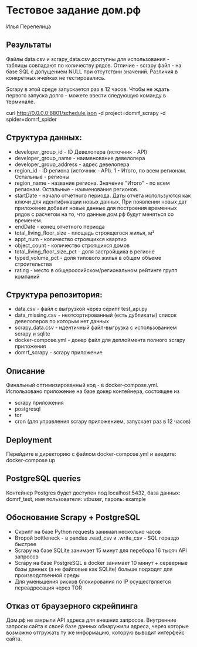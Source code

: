# Тестовое задание дом.рф
Илья Перепелица

## Результаты
Файлы data.csv и scrapy_data.csv доступны для использования - таблицы
совпадают по количеству рядов.
Отличие - scrapy файл - на базе SQL с допущением NULL при отсутствии значений.
Различия в конкретных ячейках не тестировались.

Scrapy в этой среде запускается раз в 12 часов. Чтобы не ждать первого запуска
долго - можете ввести следующую команду в терминале.

curl http://0.0.0.0:6801/schedule.json -d project=domrf_scrapy -d
spider=domrf_spider

## Структура данных:
* developer_group_id - ID Девелопера (источник - API)
* developer_group_name - наименование девелопера
* developer_group_address - адрес девелопера
* region_id - ID региона (источник - API). 1 - Итого, по всем регионам.
Остальные - регионы
* region_name - название региона. Значение "Итого" - по всем регионам.
Остальные - наименования регионов.
* startDate - начало отчетного периода. Даты отчета используются как ключи для
идентификации новых данных. При появлении новых дат приложение добавит новые
данные для построения временных рядов с расчетом на то, что данные дом.рф будут
меняться со временем.
* endDate - конец отчетного периода
* total_living_floor_size - площадь строящегося жилья, м²
* appt_num - количество строящихся квартир
* object_count - количество строящихся домов
* total_living_floor_size_pct - доля застройщика в регионе
* typed_volume_pct - доля типового жилья в общем объеме строительства
* rating - место в общероссийском/региональном рейтинге групп компаний

## Структура репозитория:
* data.csv - файл с выгрузкой через скрипт test_api.py
* data_missing.csv - неотсортированный (есть дубликаты) список девелоперов по
которым нет данных
* scrapy_data.csv - идентичный файл-выгрузка с использованием scrapy и sqlite
* docker-compose.yml - докер файл для деплоймента полного scrapy приложения
* domrf_scrapy - scrapy приложение

## Описание

Финальный оптимизированный код - в docker-compose.yml. Использовано приложение
на базе докер контейнера, состоящее из
* scrapy приложения
* postgresql
* tor
* cron (для управления scrapy приложением, запускает раз в 12 часов)


## Deployment
Перейдите в директорию с файлом docker-compose.yml и введите:
docker-compose up

## PostgreSQL queries
Контейнер Postgres будет доступен под localhost:5432, база данных: domrf_test,
имя пользователя: vtbuser, пароль: example


## Обоснование Scrapy + PostgreSQL

* Скрипт на базе Python requests занимал несколько часов
* Второй bottleneck - в pandas .read_csv и .write_csv - SQL гораздо быстрее
* Scrapy на базе SQLite занимает 15 минут для перебора 16 тысяч API запросов
* Scrapy на базе PostgreSQL в docker занимает 10 минут + серверные базы данных
(а не файловые как SQLite) больше подходят для производственной среды
* Для уменьшения рисков блокирования по IP осуществляется переадресация через
TOR

## Отказ от браузерного скрейпинга

Дом.рф не закрыли API адреса для внешних запросов. Внутренние запросы сайта к
своей базе данных обнаружили адреса, через которые возможно отгружать ту же
информацию, которую выводит интерфейс сайта.
